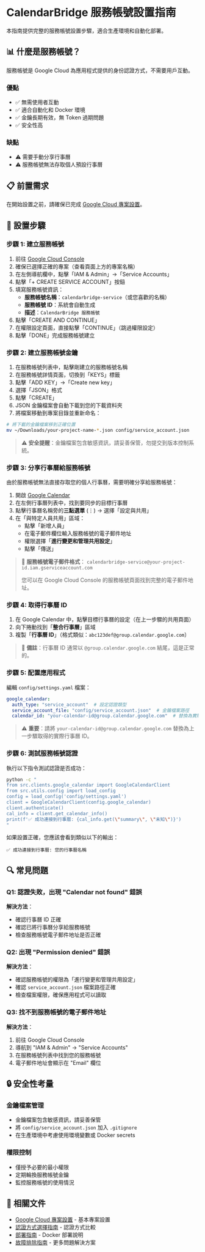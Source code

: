 # CalendarBridge 服務帳號設置指南

本指南提供完整的服務帳號設置步驟，適合生產環境和自動化部署。

## 📊 什麼是服務帳號？

服務帳號是 Google Cloud 為應用程式提供的身份認證方式，不需要用戶互動。

### 優點
- ✅ 無需使用者互動
- ✅ 適合自動化和 Docker 環境
- ✅ 金鑰長期有效，無 Token 過期問題
- ✅ 安全性高

### 缺點
- ⚠️ 需要手動分享行事曆
- ⚠️ 服務帳號無法存取個人預設行事曆

## 📋 前置需求

在開始設置之前，請確保已完成 [Google Cloud 專案設置](google_cloud_setup.md)。

## 🚀 設置步驟

### 步驟 1: 建立服務帳號
1. 前往 [Google Cloud Console](https://console.cloud.google.com/)
2. 確保已選擇正確的專案（查看頁面上方的專案名稱）
3. 在左側導航欄中，點擊「IAM & Admin」→「Service Accounts」
4. 點擊「+ CREATE SERVICE ACCOUNT」按鈕
5. 填寫服務帳號資訊：
   - **服務帳號名稱**：`calendarbridge-service`（或您喜歡的名稱）
   - **服務帳號 ID**：系統會自動生成
   - **描述**：`CalendarBridge 服務帳號`
6. 點擊「CREATE AND CONTINUE」
7. 在權限設定頁面，直接點擊「CONTINUE」（跳過權限設定）
8. 點擊「DONE」完成服務帳號建立

### 步驟 2: 建立服務帳號金鑰
1. 在服務帳號列表中，點擊剛建立的服務帳號名稱
2. 在服務帳號詳情頁面，切換到「KEYS」標籤
3. 點擊「ADD KEY」→「Create new key」
4. 選擇「JSON」格式
5. 點擊「CREATE」
6. JSON 金鑰檔案會自動下載到您的下載資料夾
7. 將檔案移動到專案目錄並重新命名：

```bash
# 將下載的金鑰檔案移到正確位置
mv ~/Downloads/your-project-name-*.json config/service_account.json
```

> ⚠️ **安全提醒**：金鑰檔案包含敏感資訊，請妥善保管，勿提交到版本控制系統。


### 步驟 3: 分享行事曆給服務帳號
由於服務帳號無法直接存取您的個人行事曆，需要明確分享給服務帳號：

1. 開啟 [Google Calendar](https://calendar.google.com/)
2. 在左側行事曆列表中，找到要同步的目標行事曆
3. 點擊行事曆名稱旁的**三點選單** (⋮) → 選擇「設定與共用」
4. 在「與特定人員共用」區域：
   - 點擊「新增人員」
   - 在電子郵件欄位輸入服務帳號的電子郵件地址
   - 權限選擇「**進行變更和管理共用設定**」
   - 點擊「傳送」

> 📝 **服務帳號電子郵件格式**：
> `calendarbridge-service@your-project-id.iam.gserviceaccount.com`
>
> 您可以在 Google Cloud Console 的服務帳號頁面找到完整的電子郵件地址。

### 步驟 4: 取得行事曆 ID

1. 在 Google Calendar 中，點擊目標行事曆的設定（在上一步驟的共用頁面）
2. 向下捲動找到「**整合行事曆**」區域
3. 複製「**行事曆 ID**」（格式類似：`abc123def@group.calendar.google.com`）

> 📝 **備註**：行事曆 ID 通常以 `@group.calendar.google.com` 結尾，這是正常的。

### 步驟 5: 配置應用程式
編輯 `config/settings.yaml` 檔案：

```yaml
google_calendar:
  auth_type: "service_account"  # 設定認證類型
  service_account_file: "config/service_account.json"  # 金鑰檔案路徑
  calendar_id: "your-calendar-id@group.calendar.google.com"  # 替換為實際的行事曆 ID
```

> ⚠️ **重要**：請將 `your-calendar-id@group.calendar.google.com` 替換為上一步驟取得的實際行事曆 ID。

### 步驟 6: 測試服務帳號認證

執行以下指令測試認證是否成功：

```bash
python -c "
from src.clients.google_calendar import GoogleCalendarClient
from src.utils.config import load_config
config = load_config('config/settings.yaml')
client = GoogleCalendarClient(config.google_calendar)
client.authenticate()
cal_info = client.get_calendar_info()
print(f'✅ 成功連接到行事曆: {cal_info.get(\"summary\", \"未知\")}')
"
```

如果設置正確，您應該會看到類似以下的輸出：
```
✅ 成功連接到行事曆: 您的行事曆名稱
```

## 🔍 常見問題

### Q1: 認證失敗，出現 "Calendar not found" 錯誤
**解決方法**：
- 確認行事曆 ID 正確
- 確認已將行事曆分享給服務帳號
- 檢查服務帳號電子郵件地址是否正確

### Q2: 出現 "Permission denied" 錯誤
**解決方法**：
- 確認服務帳號的權限為「進行變更和管理共用設定」
- 確認 `service_account.json` 檔案路徑正確
- 檢查檔案權限，確保應用程式可以讀取

### Q3: 找不到服務帳號的電子郵件地址
**解決方法**：
1. 前往 Google Cloud Console
2. 導航到 "IAM & Admin" → "Service Accounts"
3. 在服務帳號列表中找到您的服務帳號
4. 電子郵件地址會顯示在 "Email" 欄位

## 🔒 安全性考量

### 金鑰檔案管理
- 金鑰檔案包含敏感資訊，請妥善保管
- 將 `config/service_account.json` 加入 `.gitignore`
- 在生產環境中考慮使用環境變數或 Docker secrets

### 權限控制
- 僅授予必要的最小權限
- 定期輪換服務帳號金鑰
- 監控服務帳號的使用情況

## 🔗 相關文件

- [Google Cloud 專案設置](google_cloud_setup.md) - 基本專案設置
- [認證方式選擇指南](google_api_setup.md) - 認證方式比較
- [部署指南](deployment_guide.md) - Docker 部署說明
- [故障排除指南](troubleshooting.md) - 更多問題解決方案